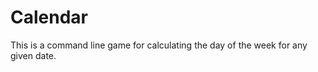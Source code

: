 Calendar
========

This is a command line game for calculating the day of the week for any given date.
